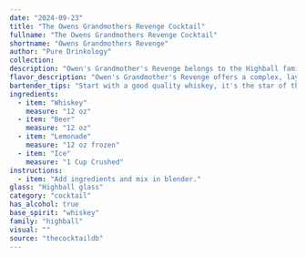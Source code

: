 ```yaml
---
date: "2024-09-23"
title: "The Owens Grandmothers Revenge Cocktail"
fullname: "The Owens Grandmothers Revenge Cocktail"
shortname: "Owens Grandmothers Revenge"
author: "Pure Drinkology"
collection:
description: "Owen's Grandmother's Revenge belongs to the Highball family, a refreshing blend of spirits and mixers. While its precise origin is unknown, the combination of whiskey, beer, and lemonade likely arose from the practice of highballing – using soda water to dilute strong spirits, popularized in the early 20th century. "
flavor_description: "Owen's Grandmother's Revenge offers a complex, layered flavor profile.  The whiskey's warmth and spice mingle with the crispness of beer and the tart sweetness of lemonade.  The ice chills the drink, creating a refreshing, balanced experience.  The combination is both bold and approachable, with a surprising twist that lingers on the palate. "
bartender_tips: "Start with a good quality whiskey, it's the star of the show. Use a beer that complements the whiskey, a pale ale or IPA work well. Freshly squeezed lemonade adds brightness, so don't be shy with the citrus.  Use a tall glass filled with ice to keep the drink chilled, and don't over-mix - you want a layered, balanced cocktail, not a beer-slushy.  Enjoy! "
ingredients:
  - item: "Whiskey"
    measure: "12 oz"
  - item: "Beer"
    measure: "12 oz"
  - item: "Lemonade"
    measure: "12 oz frozen"
  - item: "Ice"
    measure: "1 Cup Crushed"
instructions:
  - item: "Add ingredients and mix in blender."
glass: "Highball glass"
category: "cocktail"
has_alcohol: true
base_spirit: "whiskey"
family: "highball"
visual: ""
source: "thecocktaildb"
---
```


